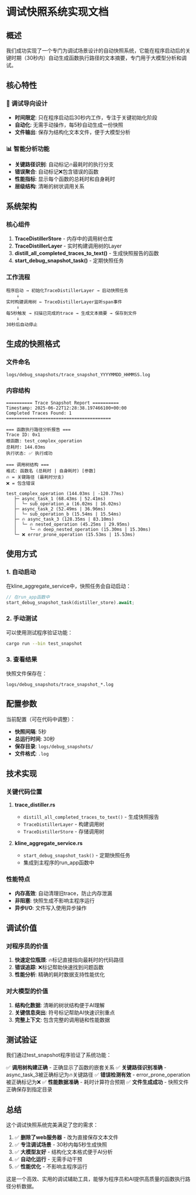 # 调试快照系统实现文档

## 概述

我们成功实现了一个专门为调试场景设计的自动快照系统，它能在程序启动后的关键时期（30秒内）自动生成函数执行路径的文本摘要，专门用于大模型分析和调试。

## 核心特性

### 🎯 调试导向设计
- **时间限定**: 只在程序启动后30秒内工作，专注于关键初始化阶段
- **自动化**: 无需手动操作，每5秒自动生成一份快照
- **文件输出**: 保存为结构化文本文件，便于大模型分析

### 📊 智能分析功能
- **关键路径识别**: 自动标记🔥最耗时的执行分支
- **错误聚合**: 自动标记❌包含错误的函数
- **性能指标**: 显示每个函数的总耗时和自身耗时
- **层级结构**: 清晰的树状调用关系

## 系统架构

### 核心组件

1. **TraceDistillerStore** - 内存中的调用树仓库
2. **TraceDistillerLayer** - 实时构建调用树的Layer
3. **distill_all_completed_traces_to_text()** - 生成快照报告的函数
4. **start_debug_snapshot_task()** - 定期快照任务

### 工作流程

```
程序启动 → 初始化TraceDistillerLayer → 启动快照任务
    ↓
实时构建调用树 ← TraceDistillerLayer监听span事件
    ↓
每5秒触发 → 扫描已完成的trace → 生成文本摘要 → 保存到文件
    ↓
30秒后自动停止
```

## 生成的快照格式

### 文件命名
```
logs/debug_snapshots/trace_snapshot_YYYYMMDD_HHMMSS.log
```

### 内容结构
```
========== Trace Snapshot Report ==========
Timestamp: 2025-06-22T12:28:38.197466100+00:00
Completed Traces Found: 1
========================================

=== 函数执行路径分析报告 ===
Trace ID: 0x1
根函数: test_complex_operation
总耗时: 144.03ms
执行状态: ✅ 执行成功

=== 调用树结构 ===
格式: 函数名 (总耗时 | 自身耗时) [参数]
🔥 = 关键路径 (最耗时分支)
❌ = 包含错误

test_complex_operation (144.03ms | -120.77ms)
   ├─ async_task_1 (68.43ms | 52.41ms)
   │  └─ sub_operation_a (16.02ms | 16.02ms)
   ├─ async_task_2 (52.49ms | 36.96ms)
   │  └─ sub_operation_b (15.54ms | 15.54ms)
   ├─ 🔥 async_task_3 (128.35ms | 83.10ms)
   │  └─ 🔥 nested_operation (45.25ms | 29.95ms)
   │     └─ 🔥 deep_nested_operation (15.30ms | 15.30ms)
   └─ ❌ error_prone_operation (15.53ms | 15.53ms)
```

## 使用方式

### 1. 自动启动
在kline_aggregate_service中，快照任务会自动启动：

```rust
// 在run_app函数中
start_debug_snapshot_task(distiller_store).await;
```

### 2. 手动测试
可以使用测试程序验证功能：

```bash
cargo run --bin test_snapshot
```

### 3. 查看结果
快照文件保存在：
```
logs/debug_snapshots/trace_snapshot_*.log
```

## 配置参数

当前配置（可在代码中调整）：
- **快照间隔**: 5秒
- **总运行时间**: 30秒
- **保存目录**: `logs/debug_snapshots/`
- **文件格式**: `.log`

## 技术实现

### 关键代码位置

1. **trace_distiller.rs**
   - `distill_all_completed_traces_to_text()` - 生成快照报告
   - `TraceDistillerLayer` - 构建调用树
   - `TraceDistillerStore` - 存储调用树

2. **kline_aggregate_service.rs**
   - `start_debug_snapshot_task()` - 定期快照任务
   - 集成到主程序的run_app函数中

### 性能特点

- **内存高效**: 自动清理旧trace，防止内存泄漏
- **非阻塞**: 快照生成不影响主程序运行
- **异步I/O**: 文件写入使用异步操作

## 调试价值

### 对程序员的价值
1. **快速定位瓶颈**: 🔥标记直接指向最耗时的代码路径
2. **错误追踪**: ❌标记帮助快速找到问题函数
3. **性能分析**: 精确的耗时数据支持性能优化

### 对大模型的价值
1. **结构化数据**: 清晰的树状结构便于AI理解
2. **关键信息突出**: 符号标记帮助AI快速识别重点
3. **完整上下文**: 包含完整的调用链和性能数据

## 测试验证

我们通过test_snapshot程序验证了系统功能：

✅ **调用树构建正确** - 正确显示了函数的嵌套关系
✅ **关键路径识别准确** - async_task_3被正确标记为🔥关键路径
✅ **错误检测有效** - error_prone_operation被正确标记为❌
✅ **性能数据准确** - 耗时计算符合预期
✅ **文件生成成功** - 快照文件正确保存到指定目录

## 总结

这个调试快照系统完美满足了您的需求：

1. ✅ **删除了web服务器** - 改为直接保存文本文件
2. ✅ **专注调试场景** - 30秒内每5秒生成快照
3. ✅ **大模型友好** - 结构化文本格式便于AI分析
4. ✅ **自动化运行** - 无需手动干预
5. ✅ **性能优化** - 不影响主程序运行

这是一个高效、实用的调试辅助工具，能够为程序员和AI提供高质量的函数执行路径分析数据。
